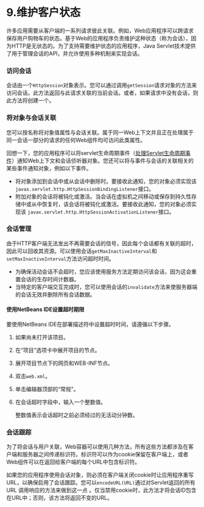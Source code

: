 # 9.维护客户状态

许多应用需要从客户端的一系列请求彼此关联。例如，Web应用程序可以跨请求保存用户购物车的状态。基于Web的应用程序负责维护这种状态（称为会话），因为HTTP是无状态的。为了支持需要维护状态的应用程序，Java Servlet技术提供了用于管理会话的API，并允许使用多种机制来实现会话。



### 访问会话

会话由一个`HttpSession`对象表示。您可以通过调用`getSession`请求对象的方法来访问会话。此方法返回与此请求关联的当前会话。或者，如果请求中没有会话，则此方法将创建一个。



### 将对象与会话关联

您可以按名称将对象值属性与会话关联。属于同一Web上下文并且正在处理属于同一会话一部分的请求的任何Web组件均可访问此类属性。

回想一下，您的应用程序可以将servlet生命周期事件（[处理Servlet生命周期事件](https://javaee.github.io/tutorial/servlets002.html#BNAFJ)）通知Web上下文和会话侦听器对象。您还可以将与事件与会话的关联相关的某些事件通知对象，例如以下事件。

- 将对象添加到会话中或从会话中删除时。要接收此通知，您的对象必须实现该 `javax.servlet.http.HttpSessionBindingListener`接口。
- 附加对象的会话将被钝化或激活。当会话在虚拟机之间移动或保存到持久性存储中或从中恢复时，该会话将被钝化或激活。要接收此通知，您的对象必须实现该 `javax.servlet.http.HttpSessionActivationListener`接口。



### 会话管理

由于HTTP客户端无法发出不再需要会话的信号，因此每个会话都有关联的超时，因此可以回收其资源。可以使用会话`getMaxInactiveInterval`和`setMaxInactiveInterval`方法访问超时时间。

- 为确保活动会话不会超时，您应该使用服务方法定期访问该会话，因为这会重置会话的生存时间计数器。
- 当特定的客户端交互完成时，您可以使用会话的`invalidate`方法来使服务器端的会话无效并删除所有会话数据。



#### 使用NetBeans IDE设置超时期限

要使用NetBeans IDE在部署描述符中设置超时时间，请遵循以下步骤。

1. 如果尚未打开该项目。

2. 在“项目”选项卡中展开项目的节点。

3. 展开项目节点下的网页和WEB-INF节点。

4. 双击`web.xml`。

5. 单击编辑器顶部的“常规”。

6. 在会话超时字段中，输入一个整数值。

   整数值表示会话超时之前必须经过的无活动分钟数。



### 会话跟踪

为了将会话与用户关联，Web容器可以使用几种方法，所有这些方法都涉及在客户端和服务器之间传递标识符。标识符可以作为cookie保留在客户端上，或者Web组件可以在返回给客户端的每个URL中包含标识符。

如果您的应用程序使用会话对象，则必须在客户端关闭cookie时让应用程序重写URL，以确保启用了会话跟踪。您可以`encodeURL(URL)`通过对Servlet返回的所有URL 调用响应的方法来做到这一点 。仅当禁用cookie时，此方法才将会话ID包含在URL中；否则，该方法将返回不变的URL。